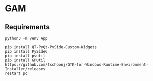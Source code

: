 # GAM
## Requirements
    python3 -m venv App
    
    pip install QT-PyQt-PySide-Custom-Widgets
    pip install PySide6
    pip install psutil
    pip install GPUtil
    https://github.com/tschoonj/GTK-for-Windows-Runtime-Environment-Installer/releases
    restart pc
